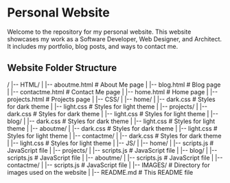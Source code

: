 # Personal Website

Welcome to the repository for my personal website. This website showcases my work as a Software Developer, Web Designer, and Architect. It includes my portfolio, blog posts, and ways to contact me.

## Website Folder Structure

/
|-- HTML/
|   |-- aboutme.html          # About Me page
|   |-- blog.html             # Blog page
|   |-- contactme.html        # Contact Me page
|   |-- home.html             # Home page
|   |-- projects.html         # Projects page
|
|-- CSS/
|   |-- home/
|     |-- dark.css              # Styles for dark theme
|     |-- light.css             # Styles for light theme
|   |-- projects/
|     |-- dark.css              # Styles for dark theme
|     |-- light.css             # Styles for light theme
|   |-- blog/
|     |-- dark.css              # Styles for dark theme
|     |-- light.css             # Styles for light theme
|   |-- aboutme/
|     |-- dark.css              # Styles for dark theme
|     |-- light.css             # Styles for light theme
|   |-- contactme/
|     |-- dark.css              # Styles for dark theme
|     |-- light.css             # Styles for light theme
|
|-- JS/
|   |-- home/
|     |-- scripts.js              # JavaScript file
|   |-- projects/
|     |-- scripts.js              # JavaScript file
|   |-- blog/
|     |-- scripts.js              # JavaScript file
|   |-- aboutme/
|     |-- scripts.js              # JavaScript file
|   |-- contactme/
|     |-- scripts.js              # JavaScript file
|
|-- IMAGES/                   # Directory for images used on the website
|
|-- README.md                 # This README file


